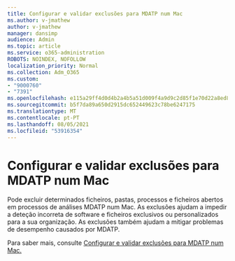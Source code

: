```yaml
---
title: Configurar e validar exclusões para MDATP num Mac
ms.author: v-jmathew
author: v-jmathew
manager: dansimp
audience: Admin
ms.topic: article
ms.service: o365-administration
ROBOTS: NOINDEX, NOFOLLOW
localization_priority: Normal
ms.collection: Adm_O365
ms.custom:
- "9000760"
- "7391"
ms.openlocfilehash: e115a29ff4d0d4b2a4b5a51d009f4a9d9c2d85f1e70d22a8ed804ce40ca7b4ee
ms.sourcegitcommit: b5f7da89a650d2915dc652449623c78be6247175
ms.translationtype: MT
ms.contentlocale: pt-PT
ms.lasthandoff: 08/05/2021
ms.locfileid: "53916354"
---
```

# <a name="configure-and-validate-exclusions-for-mdatp-on-a-mac"></a>Configurar e validar exclusões para MDATP num Mac

Pode excluir determinados ficheiros, pastas, processos e ficheiros abertos em processos de análises MDATP num Mac. As exclusões ajudam a impedir a deteção incorreta de software e ficheiros exclusivos ou personalizados para a sua organização. As exclusões também ajudam a mitigar problemas de desempenho causados por MDATP.

Para saber mais, consulte [Configurar e validar exclusões para MDATP num Mac.](https://go.microsoft.com/fwlink/?linkid=2144616)
